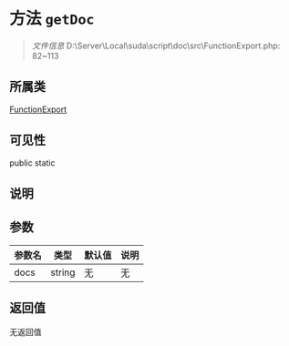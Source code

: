 # 方法 `getDoc`

> *文件信息* D:\Server\Local\suda\script\doc\src\FunctionExport.php: 82~113

## 所属类 

[FunctionExport](../FunctionExport.md)

## 可见性

 public static

## 说明



## 参数


| 参数名 | 类型 | 默认值 | 说明 |
|--------|-----|-------|-------|
| docs |  string | 无 | 无 |



## 返回值

无返回值
